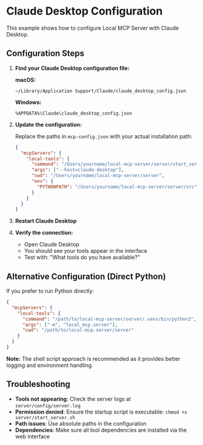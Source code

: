 # Claude Desktop Configuration

This example shows how to configure Local MCP Server with Claude Desktop.

## Configuration Steps

1. **Find your Claude Desktop configuration file:**

   **macOS:**
   ```
   ~/Library/Application Support/Claude/claude_desktop_config.json
   ```

   **Windows:**
   ```
   %APPDATA%\Claude\claude_desktop_config.json
   ```

2. **Update the configuration:**

   Replace the paths in `mcp-config.json` with your actual installation path:
   
   ```json
   {
     "mcpServers": {
       "local-tools": {
         "command": "/Users/yourname/local-mcp-server/server/start_server.sh",
         "args": ["--host=claude-desktop"],
         "cwd": "/Users/yourname/local-mcp-server/server",
         "env": {
           "PYTHONPATH": "/Users/yourname/local-mcp-server/server/src"
         }
       }
     }
   }
   ```

3. **Restart Claude Desktop**

4. **Verify the connection:**
   - Open Claude Desktop
   - You should see your tools appear in the interface
   - Test with: "What tools do you have available?"

## Alternative Configuration (Direct Python)

If you prefer to run Python directly:

```json
{
  "mcpServers": {
    "local-tools": {
      "command": "/path/to/local-mcp-server/server/.venv/bin/python3",
      "args": ["-m", "local_mcp.server"],
      "cwd": "/path/to/local-mcp-server/server"
    }
  }
}
```

**Note:** The shell script approach is recommended as it provides better logging and environment handling.

## Troubleshooting

- **Tools not appearing**: Check the server logs at `server/config/server.log`
- **Permission denied**: Ensure the startup script is executable: `chmod +x server/start_server.sh`
- **Path issues**: Use absolute paths in the configuration
- **Dependencies**: Make sure all tool dependencies are installed via the web interface
